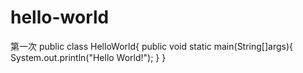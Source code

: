 # hello-world
第一次
public class HelloWorld{
  public void static main(String[]args){
    System.out.println("Hello World!");
  }
 }
